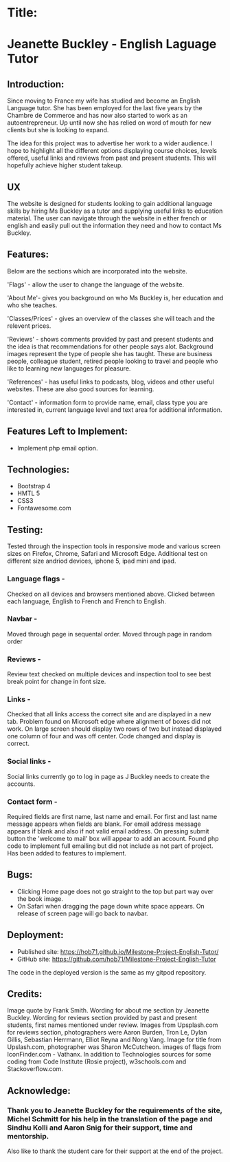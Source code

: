 # Title:
# Jeanette Buckley - English Laguage Tutor


## Introduction:
Since moving to France my wife has studied and become an English Language tutor. 
She has been employed for the last five years by the Chambre de Commerce 
and has now also started to work as an autoentrepreneur. Up until now she has relied on word of mouth for new clients but she is looking to expand.

The idea for this project was to advertise her work to a wider audience. I hope to highlight all the different options displaying course choices, levels offered, 
useful links and reviews from past and present students. This will hopefully achieve higher student takeup.


## UX
The website is designed for students looking to gain additional language skills by hiring Ms Buckley as a tutor and supplying useful links to education material.
The user can navigate through the website in either french or english and easily pull out the information they need and how to contact Ms Buckley.


## Features:
Below are the sections which are incorporated into the website.

'Flags' - allow the user to change the language of the website.

'About Me'- gives you background on who Ms Buckley is, her education and who she teaches.

'Classes/Prices' - gives an overview of the classes she will teach and the relevent prices.

'Reviews' - shows comments provided by past and present students and the idea is that recommendations for other people says alot. 
Background images represent the type of people she has taught. These are business people, colleague student, retired people looking to travel and people who like to learning
new languages for pleasure.

'References' -  has useful links to podcasts, blog, videos and other useful websites. These are also good sources for learning.

'Contact' - information form to provide name, email, class type you are interested in, current language level and text area for additional information.


## Features Left to Implement:
* Implement php email option.


## Technologies:
* Bootstrap 4
* HMTL 5
* CSS3
* Fontawesome.com


## Testing:
Tested through the inspection tools in responsive mode and various screen sizes on Firefox, Chrome, Safari and Microsoft Edge. 
Additional test on different size andriod devices, iphone 5, ipad mini and ipad.

### Language flags - 
Checked on all devices and browsers mentioned above. Clicked between each language, English to French and French to English.

### Navbar -
Moved through page in sequental order.
Moved through page in random order

### Reviews -
Review text checked on multiple devices and inspection tool to see best break point for change in font size.

### Links -
Checked that all links access the correct site and are displayed in a new tab. Problem found on Microsoft edge where alignment of boxes did not work.
On large screen should display two rows of two but instead displayed one column of four and was off center. Code changed and display is correct.

### Social links -
Social links currently go to log in page as J Buckley needs to create the accounts.

### Contact form -
Required fields are first name, last name and email.
For first and last name message appears when fields are blank.
For email address message appears if blank and also if not valid email address.
On pressing submit button the 'welcome to mail' box will appear to add an account. Found php code to implement full emailing but did not include as not part of project.
Has been added to features to implement.

## Bugs:
* Clicking Home page does not go straight to the top but part way over the book image.
* On Safari when dragging the page down white space appears. On release of screen page will go back to navbar.


## Deployment:
* Published site: https://hob71.github.io/Milestone-Project-English-Tutor/
* GitHub site: https://github.com/hob71/Milestone-Project-English-Tutor

The code in the deployed version is the same as my gitpod repository.

## Credits:
Image quote by Frank Smith.
Wording for about me section by Jeanette Buckley.
Wording for reviews section provided by past and present students, first names mentioned under review.
Images from Upsplash.com for reviews section, photographers were Aaron Burden, Tron Le, Dylan Gillis, Sebastian Herrmann, Elliot Reyna and Nong Vang.
Image for title from Upslash.com, photographer was Sharon McCutcheon.
images of flags from IconFinder.com - Vathanx.
In addition to Technologies sources for some coding from Code Institute (Rosie project), w3schools.com and Stackoverflow.com.

## Acknowledge:
### Thank you to Jeanette Buckley for the requirements of the site, Michel Schmitt for his help in the translation of the page and Sindhu Kolli and Aaron Snig for their support, time and mentorship.
Also like to thank the student care for their support at the end of the project.